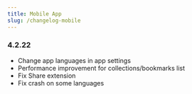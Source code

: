 ```yaml
---
title: Mobile App
slug: /changelog-mobile
---
```


### 4.2.22
- Change app languages in app settings
- Performance improvement for collections/bookmarks list
- Fix Share extension
- Fix crash on some languages